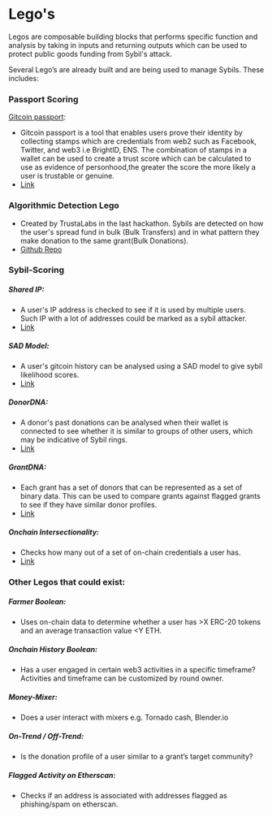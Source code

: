 # Lego's 

Legos are composable building blocks that performs specific function and analysis by taking in inputs and returning outputs which can be used to protect public goods funding from Sybil's attack.

Several Lego’s are already built and are being used to manage Sybils. These includes:

### Passport Scoring 
[Gitcoin passport](https://passport.gitcoin.co/):
- Gitcoin passport is a tool that enables users prove their identity by collecting stamps which are credentials from web2 such as Facebook, Twitter, and web3 i.e BrightID, ENS. 
The combination of stamps in a wallet can be used to create a trust score which can be calculated to use as evidence of personhood,the greater the score the more likely a user is trustable or genuine.
- [Link](https://github.com/gitcoinco/passport-scorer)


### Algorithmic Detection Lego
- Created by TrustaLabs in the last hackathon. Sybils are detected on how the user's spread fund in bulk (Bulk Transfers) and in what pattern they make donation to the same grant(Bulk Donations).
- [Github Repo](https://github.com/TrustaLabs/slaysybil)


### Sybil-Scoring 
##### Shared IP:
- A user's IP address is checked to see if it is used by multiple users. Such IP with a lot of addresses could be marked as a sybil attacker.
- [Link]()

##### SAD Model:
- A user's gitcoin history can be analysed using a SAD model to give sybil likelihood scores.
- [Link]()

##### DonorDNA:
- A donor's past donations can be analysed when their wallet is connected to see whether it is similar to groups of other users, which may be indicative of Sybil rings.
- [Link]()

##### GrantDNA: 
- Each grant has a set of donors that can be represented as a set of binary data. This can be used to compare grants against flagged grants to see if they have similar donor profiles.
- [Link]()

##### Onchain Intersectionality: 
- Checks how many out of a set of on-chain credentials a user has.
- [Link]()


### Other Legos that could exist:

##### Farmer Boolean:
- Uses on-chain data to determine whether a user has >X ERC-20 tokens and an average transaction value <Y ETH.
                                                                                                          
##### Onchain History Boolean:
- Has a user engaged in certain web3 activities in a specific timeframe? Activities and timeframe can be customized by round owner.
                                                                                                          
##### Money-Mixer: 
- Does a user interact with mixers e.g. Tornado cash, Blender.io 

##### On-Trend / Off-Trend:
- Is the donation profile of a user similar to a grant’s target community?
                                                                                                          
##### Flagged Activity on Etherscan: 
- Checks if an address is associated with addresses flagged as phishing/spam on etherscan.

